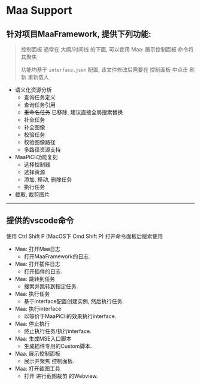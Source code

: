 # Maa Support

## 针对项目MaaFramework, 提供下列功能:

> 控制面板 通常在 大纲/时间线 的下面, 可以使用 Maa: 展示控制面板 命令将其聚焦
> 
> 功能均基于 `interface.json` 配置, 该文件修改后需要在 控制面板 中点击 刷新 重新载入

* 语义化资源分析
  * 查询任务定义
  * 查询任务引用
  * ~~重命名任务~~ 已移除, 建议直接全局搜索替换
  * 补全任务
  * 补全图像
  * 校验任务
  * 校验图像路径
  * 多路径资源支持
* MaaPiCli功能复刻
  * 选择控制器
  * 选择资源
  * 添加, 移动, 删除任务
  * 执行任务
* 截取, 裁剪图片

---

## 提供的vscode命令

使用 Ctrl Shift P (MacOS下 Cmd Shift P) 打开命令面板后搜索使用

* Maa: 打开Maa日志
  * 打开MaaFramework的日志.
* Maa: 打开插件日志
  * 打开插件的日志.
* Maa: 跳转到任务
  * 搜索并跳转到指定任务.
* Maa: 执行任务
  * 基于interface配置创建实例, 然后执行任务.
* Maa: 执行interface
  * 以等价于MaaPiCli的效果执行interface.
* Maa: 停止执行
  * 终止执行任务/执行interface.
* Maa: 生成MSE入口脚本
  * 生成插件专用的Custom脚本.
* Maa: 展示控制面板
  * 展示并聚焦 控制面板.
* Maa: 打开截图工具
  * 打开 进行截图裁剪 的Webview.
